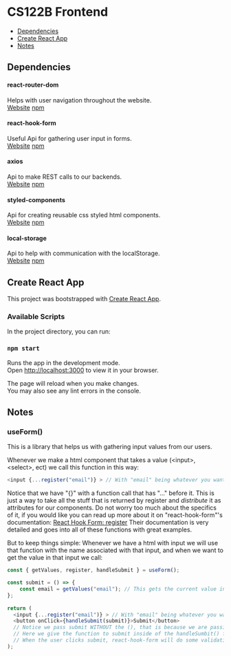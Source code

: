 # CS122B Frontend

- [Dependencies](#dependencies)
- [Create React App](#create-react-app)
- [Notes](#notes)

## Dependencies

#### react-router-dom 
Helps with user navigation throughout the website. \
[Website](https://github.com/remix-run/react-router) [npm](https://www.npmjs.com/package/react-router-dom)

#### react-hook-form
Useful Api for gathering user input in forms. \
[Website](https://react-hook-form.com) [npm](https://www.npmjs.com/package/react-hook-form)

#### axios
Api to make REST calls to our backends. \
[Website](https://axios-http.com/) [npm](https://www.npmjs.com/package/axios)

#### styled-components
Api for creating reusable css styled html components. \
[Website](https://styled-components.com/) [npm](https://www.npmjs.com/package/styled-components)

#### local-storage
Api to help with communication with the localStorage. \
[Website](https://github.com/bevacqua/local-storage) [npm](https://www.npmjs.com/package/local-storage)

## Create React App

This project was bootstrapped with [Create React App](https://github.com/facebook/create-react-app).

### Available Scripts

In the project directory, you can run:

### `npm start`

Runs the app in the development mode.\
Open [http://localhost:3000](http://localhost:3000) to view it in your browser.

The page will reload when you make changes.\
You may also see any lint errors in the console.

## Notes

### useForm()

This is a library that helps us with gathering input values from our users.
 
Whenever we make a html component that takes a value (\<input>, \<select>, ect) we call this function in this way:
 
```javascript
<input {...register("email")} > // With "email" being whatever you want to call the input
```
 
Notice that we have "{}" with a function call that has "..." before it. This is just a way to take all the stuff that is returned by register and *distribute* it as attributes for our components. Do not worry too much about the specifics of it, if you would like you can read up more about it on "react-hook-form"'s documentation:
[React Hook Form: register](https://react-hook-form.com/api/useform/register)
Their documentation is very detailed and goes into all of these functions with great examples. 
  
But to keep things simple: Whenever we have a html with input we will use that function with the name associated with that input, and when we want to get the value in that input we call:

```javascript
const { getValues, register, handleSubmit } = useForm();

const submit = () => {
    const email = getValues("email"); // This gets the current value in the input below
};
  
return (
  <input {...register("email")} > // With "email" being whatever you want to call the input
  <button onClick={handleSubmit(submit)}>Submit</button> 
  // Notice we pass submit WITHOUT the (), that is because we are passing a refrence to it, NOT calling it.
  // Here we give the function to submit inside of the handleSumbit() function
  // When the user clicks submit, react-hook-form will do some validation first, and then call our "submit" function
);
```
